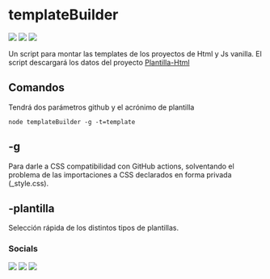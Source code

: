 # templateBuilder


[<img src="https://img.shields.io/github/last-commit/altaskur/templateBuilder?style=for-the-badge"></img>](https://github.com/altaskur/templateBuilder/commits/main) [<img src="https://img.shields.io/github/license/altaskur/templateBuilder?style=for-the-badge">](https://github.com/altaskur/templateBuilder/blob/main/LICENSE) [<img src="https://img.shields.io/github/languages/top/altaskur/templateBuilder?style=for-the-badge">](https://github.com/altaskur/templateBuilder)

Un script para montar las templates de los proyectos de Html y Js vanilla.
El script descargará los datos del proyecto [Plantilla-Html](https://github.com/altaskur/plantilla-HTM)

## Comandos

Tendrá dos parámetros github y el acrónimo de plantilla

` node templateBuilder -g -t=template `

## -g

Para darle a CSS compatibilidad con GitHub actions, solventando el problema
de las importaciones a CSS declarados en forma privada (_style.css).

## -plantilla

Selección rápida de los distintos tipos de plantillas.

### Socials

[<img src="https://img.shields.io/github/followers/altaskur?label=GitHub&color=inactive&logo=Github&style=flat-square"></img>](https://github.com/altaskur)
[<img src="https://img.shields.io/twitter/follow/altaskur?label=Twitter&logo=Twitter&style=flat-square"></img>](https://twitter.com/Altaskur)
[<img src="https://img.shields.io/twitch/status/altaksur?label=Twitch - stream &logo=twitch&style=flat-square"></img>](https://www.twitch.tv/altaskur)
